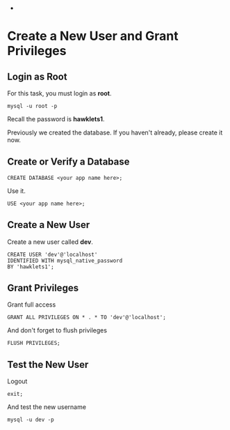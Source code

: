 -

# Create a New User and Grant Privileges

## Login as Root

For this task, you must login as **root**.

    mysql -u root -p

Recall the password is **hawklets1**.

Previously we created the **<your app name here>** database. If you haven't already, please create it now.

## Create or Verify a Database

    CREATE DATABASE <your app name here>;

Use it.

    USE <your app name here>;

## Create a New User

Create a new user called **dev**.

    CREATE USER 'dev'@'localhost' 
    IDENTIFIED WITH mysql_native_password 
    BY 'hawklets1';

## Grant Privileges

Grant full access

    GRANT ALL PRIVILEGES ON * . * TO 'dev'@'localhost';

And don't forget to flush privileges

    FLUSH PRIVILEGES;

## Test the New User

Logout

    exit;

And test the new username

    mysql -u dev -p
